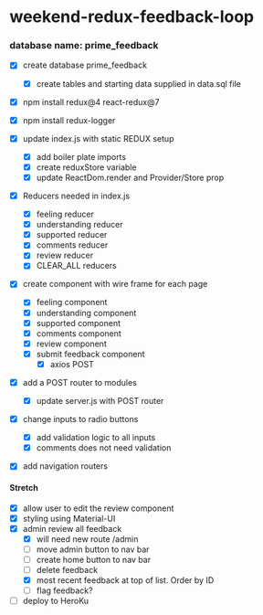 # weekend-redux-feedback-loop

### database name: prime_feedback

- [X] create database prime_feedback
    - [X] create tables and starting data supplied in data.sql file

- [X] npm install redux@4 react-redux@7
- [X] npm install redux-logger

- [X] update index.js with static REDUX setup
    - [X] add boiler plate imports
    - [X] create reduxStore variable
    - [X] update ReactDom.render and Provider/Store prop

- [X] Reducers needed in index.js
    - [X] feeling reducer
    - [X] understanding reducer
    - [X] supported reducer
    - [X] comments reducer
    - [X] review reducer
    - [X] CLEAR_ALL reducers

- [X] create component with wire frame for each page
    - [X] feeling component
    - [X] understanding component
    - [X] supported component
    - [X] comments component
    - [X] review component
    - [X] submit feedback component
        - [X] axios POST

- [X] add a POST router to modules
    - [X] update server.js with POST router

- [X] change inputs to radio buttons
    - [X] add validation logic to all inputs
    - [X] comments does not need validation

- [X] add navigation routers


#### Stretch

- [X] allow user to edit the review component
- [X] styling using Material-UI
- [X] admin review all feedback
    - [X] will need new route /admin
    - [ ] move admin button to nav bar
    - [ ] create home button to nav bar
    - [ ] delete feedback
    - [X] most recent feedback at top of list. Order by ID
    - [ ] flag feedback?

- [ ] deploy to HeroKu